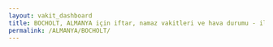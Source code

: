 ```yaml
---
layout: vakit_dashboard
title: BOCHOLT, ALMANYA için iftar, namaz vakitleri ve hava durumu - ilçe/eyalet seç
permalink: /ALMANYA/BOCHOLT/
---
```


<script type="text/javascript">
  var GLOBAL_COUNTRY = 'ALMANYA';
  var GLOBAL_CITY = 'BOCHOLT';
  var GLOBAL_STATE = '';
  var lat = 72;
  var lon = 21;
</script>
